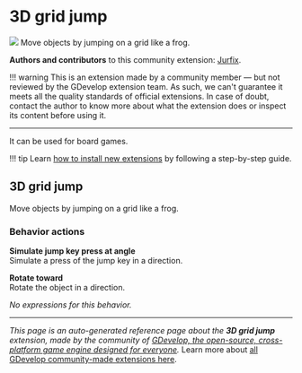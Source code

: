 # 3D grid jump

<img src="https://asset-resources.gdevelop.io/public-resources/Icons/ddec4ab4b06e61ce74c078d206fe51e13de336850eb99761d036c818d10818be_arrow-up-bold-box-outline.svg" class="extension-icon"></img>
Move objects by jumping on a grid like a frog.

**Authors and contributors** to this community extension: [Jurfix](https://gd.games/Jurfix).

!!! warning
    This is an extension made by a community member — but not reviewed
    by the GDevelop extension team. As such, we can't guarantee it
    meets all the quality standards of official extensions. In case of
    doubt, contact the author to know more about what the extension
    does or inspect its content before using it.

---

It can be used for board games.

!!! tip
    Learn [how to install new extensions](/gdevelop5/extensions/search) by following a step-by-step guide.



## 3D grid jump 

Move objects by jumping on a grid like a frog. 

### Behavior actions

**Simulate jump key press at angle**  
Simulate a press of the jump key in a direction.

**Rotate toward**  
Rotate the object in a direction.

_No expressions for this behavior._


---

*This page is an auto-generated reference page about the **3D grid jump** extension, made by the community of [GDevelop, the open-source, cross-platform game engine designed for everyone](https://gdevelop.io/).* Learn more about [all GDevelop community-made extensions here](/gdevelop5/extensions).